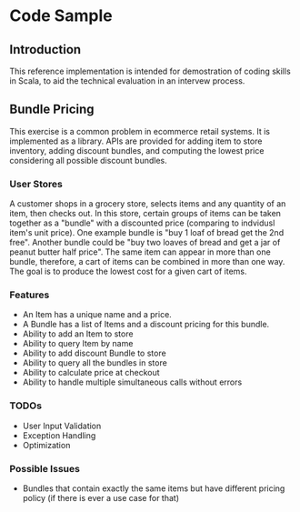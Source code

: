 Code Sample
===================

Introduction
------------

This reference implementation is intended for demostration of coding skills in Scala, to aid the technical evaluation in an intervew process. 


Bundle Pricing
--------------
This exercise is a common problem in e­commerce retail systems.  It is implemented as a library.  APIs are provided for adding item to store inventory, adding discount bundles, and computing the lowest price considering all possible discount bundles.

### User Stores

A customer shops in a grocery store, selects items and any quantity of an item, then checks out.  In this store, certain groups of items can be taken together as a "bundle" with a discounted price (comparing to indvidusl item's unit price).  One example bundle is "buy 1 loaf of bread get the 2nd free".  Another bundle could be "buy two loaves of bread and get a jar of peanut butter half price".  The same item can appear in more than one bundle, therefore, a cart of items can be combined in more than one way.  The goal is to produce the lowest cost for a given cart of items.

### Features

* An Item has a unique name and a price.
* A Bundle has a list of Items and a discount pricing for this bundle.
* Ability to add an Item to store
* Ability to query Item by name
* Ability to add discount Bundle to store
* Ability to query all the bundles in store
* Ability to calculate price at checkout
* Ability to handle multiple simultaneous calls without errors

### TODOs

* User Input Validation
* Exception Handling
* Optimization

### Possible Issues

* Bundles that contain exactly the same items but have different pricing policy (if there is ever a use case for that)








